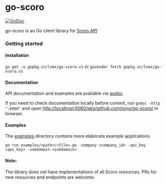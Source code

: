 go-scoro
========

[![GoDoc](https://godoc.org/github.com/lxmx/go-scoro?status.png)](https://godoc.org/github.com/lxmx/go-scoro)

go-scoro is an Go client library for [Scoro API](https://api.scoro.com/api/)

### Getting started

#### Installation

`go get -u gopkg.in/lxmx/go-scoro.v1` or `govendor fetch gopkg.in/lxmx/go-scoro.v1`

#### Documentation

API documentation and examples are available via [godoc](https://godoc.org/github.com/lxmx/go-scoro).

If you need to check documentation locally before commit, run `godoc -http ":6060"` and open [http://localhost:6060/pkg/github.com/lxmx/go-scoro/](http://localhost:6060/pkg/github.com/lxmx/go-scoro/) in browser.

#### Examples

The [examples](./examples) directory contains more elaborate example applications.

`go run examples/<path>/<file>.go -company <company_id> -api_key <api_key> -subdomain <subdomain>`

#### Note:

The library does not have implementations of all Scoro resources. PRs for new resources and endpoints are welcome.
